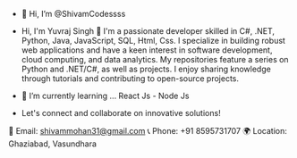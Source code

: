 - 👋 Hi, I’m @ShivamCodessss

- Hi, I'm Yuvraj Singh 👋
I'm a passionate developer skilled in C#, .NET, Python, Java, JavaScript, SQL, Html, Css.
 I specialize in building robust web applications and have a keen interest in software development, cloud computing, and data analytics.
My repositories feature a series on Python and .NET/C#, as well as projects. I enjoy sharing knowledge through tutorials and contributing to open-source projects.

- 🌱 I’m currently learning ... React Js - Node Js

- Let's connect and collaborate on innovative solutions!

📧 Email: shivammohan31@gmail.com
📞 Phone: +91 8595731707
🌍 Location: Ghaziabad, Vasundhara

<!---
ShivamCodessss/ShivamCodessss is a ✨ special ✨ repository because its `README.md` (this file) appears on your GitHub profile.
You can click the Preview link to take a look at your changes.
--->
